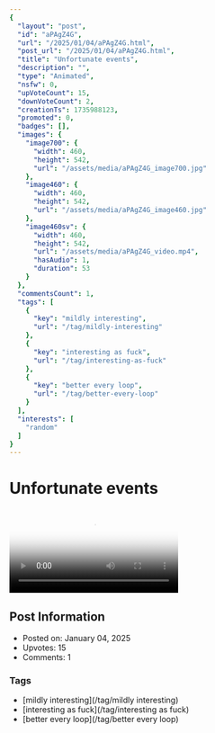 ```yaml
---
{
  "layout": "post",
  "id": "aPAgZ4G",
  "url": "/2025/01/04/aPAgZ4G.html",
  "post_url": "/2025/01/04/aPAgZ4G.html",
  "title": "Unfortunate events",
  "description": "",
  "type": "Animated",
  "nsfw": 0,
  "upVoteCount": 15,
  "downVoteCount": 2,
  "creationTs": 1735988123,
  "promoted": 0,
  "badges": [],
  "images": {
    "image700": {
      "width": 460,
      "height": 542,
      "url": "/assets/media/aPAgZ4G_image700.jpg"
    },
    "image460": {
      "width": 460,
      "height": 542,
      "url": "/assets/media/aPAgZ4G_image460.jpg"
    },
    "image460sv": {
      "width": 460,
      "height": 542,
      "url": "/assets/media/aPAgZ4G_video.mp4",
      "hasAudio": 1,
      "duration": 53
    }
  },
  "commentsCount": 1,
  "tags": [
    {
      "key": "mildly interesting",
      "url": "/tag/mildly-interesting"
    },
    {
      "key": "interesting as fuck",
      "url": "/tag/interesting-as-fuck"
    },
    {
      "key": "better every loop",
      "url": "/tag/better-every-loop"
    }
  ],
  "interests": [
    "random"
  ]
}
---
```


# Unfortunate events

<video controls playsinline loop poster="/assets/media/aPAgZ4G_image460.jpg">
  <source src="/assets/media/aPAgZ4G_video.mp4" type="video/mp4">
  Your browser does not support the video tag.
</video>

## Post Information

- Posted on: January 04, 2025
- Upvotes: 15
- Comments: 1

### Tags

- [mildly interesting](/tag/mildly interesting)
- [interesting as fuck](/tag/interesting as fuck)
- [better every loop](/tag/better every loop)
